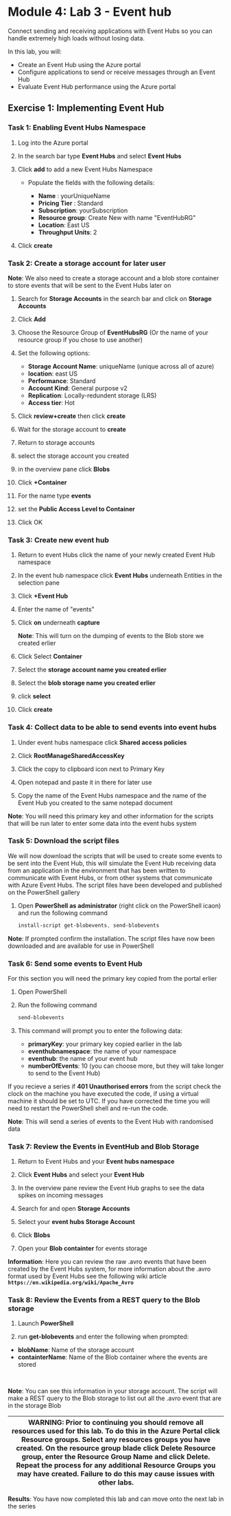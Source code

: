 # Module 4: Lab 3 - Event hub


Connect sending and receiving applications with Event Hubs so you can handle extremely high loads without losing data.

In this lab, you will:

- Create an Event Hub using the Azure portal
- Configure applications to send or receive messages through an Event Hub
- Evaluate Event Hub performance using the Azure portal

## Exercise 1: Implementing Event Hub

### Task 1: Enabling Event Hubs Namespace

1.  Log into the Azure portal

2.  In the search bar type **Event Hubs** and select **Event Hubs**

3.  Click **add** to add a new Event Hubs Namespace

    - Populate the fields with the following details:

       - **Name** : yourUniqueName
       - **Pricing Tier** : Standard
       - **Subscription**: yourSubscription
       - **Resource group**: Create New with name "EventHubRG"
       - **Location**: East US
       - **Throughput Units**: 2

4.  Click **create**

### Task 2: Create a storage account for later user


**Note**: We also need to create a storage account and a blob store container to store events that will be sent to the Event Hubs later on


1.  Search for **Storage Accounts** in the search bar and click on **Storage Accounts**

2.  Click **Add**
3.  Choose the Resource Group of **EventHubsRG** (Or the name of your resource group if you chose to use another)
4.  Set the following options:

      - **Storage Account Name**: uniqueName (unique across all of azure)
      - **location**: east US
      - **Performance**: Standard
      - **Account Kind**: General purpose v2
      - **Replication**: Locally-redundent storage (LRS)
      - **Access tier**: Hot

5.  Click **review+create** then click **create**

6.  Wait for the storage account to **create**
7.  Return to storage accounts
8.  select the storage account you created
9.  in the overview pane click **Blobs**
10.  Click **+Container**
11.  For the name type **events**
12.  set the **Public Access Level to Container**
13.  Click OK

### Task 3: Create new event hub

1.  Return to event Hubs click the name of your newly created Event Hub namespace

2.  In the event hub namespace click **Event Hubs** underneath Entities in the selection pane

3.  Click **+Event Hub**

4.  Enter the name of "events"

5.  Click **on** underneath **capture**

    **Note**: This will turn on the dumping of events to the Blob store we created erlier


6.  Click Select **Container**

7.  Select the **storage account name you created erlier**

8.  Select the **blob storage name you created erlier**

9.  click **select**

10.  Click **create**

### Task 4: Collect data to be able to send events into event hubs

1.  Under event hubs namespace click **Shared access policies**

2.  Click **RootManageSharedAccessKey**

3.  Click the copy to clipboard icon next to Primary Key

4.  Open notepad and paste it in there for later use 

5.  Copy the name of the Event Hubs namespace and the name of the Event Hub you created to the same notepad document

**Note**: You will need this primary key and other information for the scripts that will be run later to enter some data into the event hubs system


### Task 5: Download the script files


We will now download the scripts that will be used to create some events to be sent into the Event Hub, this will simulate the Event Hub receiving data from an application in the environment that has been written to communicate with Event Hubs, or from other systems that communicate with Azure Event Hubs. The script files have been developed and published on the PowerShell gallery


1.  Open **PowerShell as administrator** (right click on the PowerShell icaon) and run the following command

     ```powershell
    install-script get-blobevents, send-blobevents
     ```

**Note**: If prompted confirm the installation. The script files have now been downloaded and are available for use in PowerShell


### Task 6: Send some events to Event Hub


For this section you will need the primary key copied from the portal erlier


1.  Open PowerShell

2.  Run the following command 

     ```powershell
    send-blobevents
     ```

3.  This command will prompt you to enter the following data:

      - **primaryKey**:        your primary key copied earlier in the lab
      - **eventhubnamespace**: the name of your namespace
      - **eventhub**:          the name of your event hub
      - **numberOfEvents**:    10 (you can choose more, but they will take longer to send to the Event Hub)
  

If you recieve a series if **401 Unauthorised errors** from the script check the clock on the machine you have executed the code, if using a virtual machine it should be set to UTC. If you have corrected the time you will need to restart the PowerShell shell and re-run the code.


**Note**: This will send a series of events to the Event Hub with randomised data


### Task 7: Review the Events in EventHub and Blob Storage

1.  Return to Event Hubs and your **Event hubs namespace**

2.  Click **Event Hubs** and select your **Event Hub**

3.  In the overview pane review the Event Hub graphs to see the data spikes on incoming messages

4.  Search for and open **Storage Accounts**

5.  Select your **event hubs Storage Account**

6.  Click **Blobs**

7.  Open your **Blob containter** for events storage

**Information**: Here you can review the raw .avro events that have been created by the Event Hubs system, for more information about the .avro format used by Event Hubs see the following wiki article **`https://en.wikipedia.org/wiki/Apache_Avro`**


### Task 8: Review the Events from a REST query to the Blob storage

1.  Launch **PowerShell**

2.  run **get-blobevents** and enter the following when prompted:

  - **blobName**: Name of the storage account
  - **containterName**: Name of the Blob container where the events are stored
</br>

**Note**: You can see this information in your storage account. The script will make a REST query to the Blob storage to list out all the .avro event that are in the storage Blob

| WARNING: Prior to continuing you should remove all resources used for this lab.  To do this in the **Azure Portal** click **Resource groups**.  Select any resources groups you have created.  On the resource group blade click **Delete Resource group**, enter the Resource Group Name and click **Delete**.  Repeat the process for any additional Resource Groups you may have created. **Failure to do this may cause issues with other labs.** |
| --- |


**Results**: You have now completed this lab and can move onto the next lab in the series

